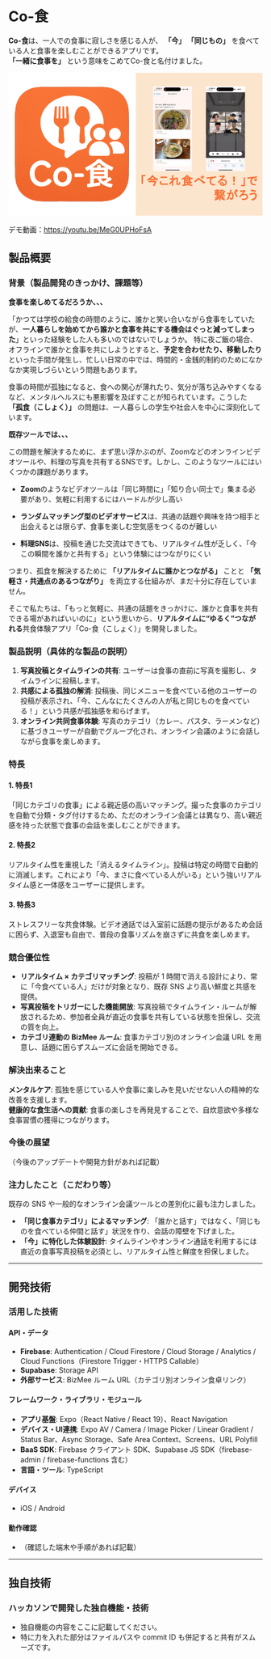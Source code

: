 # Co-食

**Co-食**は、一人での食事に寂しさを感じる人が、
__「今」 「同じもの」__
を食べている人と食事を楽しむことができるアプリです。  
**「一緒に食事を」** という意味をこめてCo-食と名付けました。

![image](https://github.com/jphacks/sd_2504/blob/ryoma/docs/assets/co-shoku.png)

デモ動画：https://youtu.be/MeG0UPHoFsA


## 製品概要

### 背景（製品開発のきっかけ、課題等）
**食事を楽しめてるだろうか、、、**

「かつては学校の給食の時間のように、誰かと笑い合いながら食事をしていたが、**一人暮らしを始めてから誰かと食事を共にする機会はぐっと減ってしまった**」といった経験をした人も多いのではないでしょうか。 特に夜ご飯の場合、オフラインで誰かと食事を共にしようとすると、**予定を合わせたり、移動したり**といった手間が発生し、忙しい日常の中では、時間的・金銭的制約のためになかなか実現しづらいという問題もあります。

食事の時間が孤独になると、食への関心が薄れたり、気分が落ち込みやすくなるなど、メンタルヘルスにも悪影響を及ぼすことが知られています。こうした **「孤食（こしょく）」** の問題は、一人暮らしの学生や社会人を中心に深刻化しています。

**既存ツールでは、、、**

この問題を解決するために、まず思い浮かぶのが、Zoomなどのオンラインビデオツールや、料理の写真を共有するSNSです。しかし、このようなツールにはいくつかの課題があります。

- **Zoom**のようなビデオツールは「同じ時間に」「知り合い同士で」集まる必要があり、気軽に利用するにはハードルが少し高い

- **ランダムマッチング型のビデオサービス**は、共通の話題や興味を持つ相手と出会えるとは限らず、食事を楽しむ空気感をつくるのが難しい

- **料理SNS**は、投稿を通じた交流はできても、リアルタイム性が乏しく、「今この瞬間を誰かと共有する」という体験にはつながりにくい

つまり、孤食を解決するために **「リアルタイムに誰かとつながる」** ことと **「気軽さ・共通点のあるつながり」** を両立する仕組みが、まだ十分に存在していません。
　

そこで私たちは、「もっと気軽に、共通の話題をきっかけに、誰かと食事を共有できる場があればいいのに」という思いから、**リアルタイムに“ゆるく”つながれる**共食体験アプリ「Co-食（こしょく）」を開発しました。

### 製品説明（具体的な製品の説明）

1. **写真投稿とタイムラインの共有**: ユーザーは食事の直前に写真を撮影し、タイムラインに投稿します。
2. **共感による孤独の解消**: 投稿後、同じメニューを食べている他のユーザーの投稿が表示され、「今、こんなにたくさんの人が私と同じものを食べている！」という共感が孤独感を和らげます。
3. **オンライン共同食事体験**: 写真のカテゴリ（カレー、パスタ、ラーメンなど）に基づきユーザーが自動でグループ化され、オンライン会議のように会話しながら食事を楽しめます。

### 特長
#### 1. 特長1
「同じカテゴリの食事」による親近感の高いマッチング。撮った食事のカテゴリを自動で分類・タグ付けするため、ただのオンライン会議とは異なり、高い親近感を持った状態で食事の会話を楽しむことができます。

#### 2. 特長2
リアルタイム性を重視した「消えるタイムライン」。投稿は特定の時間で自動的に消滅します。これにより「今、まさに食べている人がいる」という強いリアルタイム感と一体感をユーザーに提供します。

#### 3. 特長3
ストレスフリーな共食体験。ビデオ通話では入室前に話題の提示があるため会話に困らず、入退室も自由で、普段の食事リズムを崩さずに共食を楽しめます。

### 競合優位性
- **リアルタイム × カテゴリマッチング**: 投稿が 1 時間で消える設計により、常に「今食べている人」だけが対象となり、既存 SNS より高い鮮度と共感を提供。
- **写真投稿をトリガーにした機能開放**: 写真投稿でタイムライン・ルームが解放されるため、参加者全員が直近の食事を共有している状態を担保し、交流の質を向上。
- **カテゴリ連動の BizMee ルーム**: 食事カテゴリ別のオンライン会議 URL を用意し、話題に困らずスムーズに会話を開始できる。

### 解決出来ること
**メンタルケア**: 孤独を感じている人や食事に楽しみを見いだせない人の精神的な改善を支援します。  
**健康的な食生活への貢献**: 食事の楽しさを再発見することで、自炊意欲や多様な食事習慣の獲得につながります。

### 今後の展望
（今後のアップデートや開発方針があれば記載）

### 注力したこと（こだわり等）
既存の SNS や一般的なオンライン会議ツールとの差別化に最も注力しました。

* **「同じ食事カテゴリ」によるマッチング**: 「誰かと話す」ではなく、「同じものを食べている仲間と話す」状況を作り、会話の障壁を下げました。
* **「今」に特化した体験設計**: タイムラインやオンライン通話を利用するには直近の食事写真投稿を必須とし、リアルタイム性と鮮度を担保しました。

---

## 開発技術
### 活用した技術

#### API・データ
- **Firebase**: Authentication / Cloud Firestore / Cloud Storage / Analytics / Cloud Functions（Firestore Trigger・HTTPS Callable）
- **Supabase**: Storage API
- **外部サービス**: BizMee ルーム URL（カテゴリ別オンライン食卓リンク）

#### フレームワーク・ライブラリ・モジュール
- **アプリ基盤**: Expo（React Native / React 19）、React Navigation
- **デバイス・UI連携**: Expo AV / Camera / Image Picker / Linear Gradient / Status Bar、Async Storage、Safe Area Context、Screens、URL Polyfill
- **BaaS SDK**: Firebase クライアント SDK、Supabase JS SDK（firebase-admin / firebase-functions 含む）
- **言語・ツール**: TypeScript

#### デバイス
- iOS / Android

#### 動作確認
- （確認した端末や手順があれば記載）

---

## 独自技術
### ハッカソンで開発した独自機能・技術
- 独自機能の内容をここに記載してください。
- 特に力を入れた部分はファイルパスや commit ID も併記すると共有がスムーズです。
